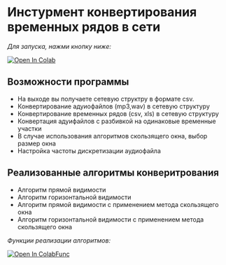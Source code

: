 # Инстурмент конвертирования временных рядов в сети

*Для запуска, нажми кнопку ниже:*
 
 [![Open In Colab](https://colab.research.google.com/assets/colab-badge.svg)](https://colab.research.google.com/github/danielka777/time-series-in-complex-network/blob/main/Run.ipynb)

## Возможности программы
* На выходе вы получаете сетевую структру в формате csv.
* Конвертирование адуиофайлов (mp3,wav) в сетевую структуру
* Конвертирование временных рядов (csv, xls) в сетевую структуру
* Конвертация адуифайлов с разбивкой на одинаковые временные участки
* В случае использования алгоритмов скользящего окна, выбор размер окна
* Настройка частоты дискретизации аудиофайла

## Реализованные алгоритмы конверитрования
* Алгоритм прямой видимости
* Алгоритм горизонтальной видимости
* Алгоритм прямой видимости с применением метода скользящего окна
* Алгоритм горизонтальной видимости с применением метода скользящего окна

*Функции реализации алгоритмов:* 

[![Open In ColabFunc](https://colab.research.google.com/assets/colab-badge.svg)](https://colab.research.google.com/github/danielka777/time-series-in-complex-network/blob/main/Functions.ipynb)




